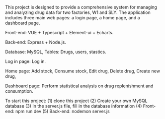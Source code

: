 This project is designed to provide a comprehensive system for managing and analyzing drug data for two factories, W1 and SLY. 
The application includes three main web pages: a login page, a home page, and a dashboard page.

Front-end:
VUE + Typescript + Element-ui + Echarts.

Back-end:
Express + Node.js.

Database:
MySQL,
Tables: Drugs, users, stastics.

Log in page:
Log in.

Home page:
Add stock,
Consume stock,
Edit drug,
Delete drug,
Create new drug,

Dashboard page:
Perform statistical analysis on drug replenishment and consumption.

To start this project:
(1) clone this project
(2) Create your own MySQL database
(3) In the server.js file, fill in the database information
(4) Front-end: npm run dev
(5) Back-end: nodemon server.js
